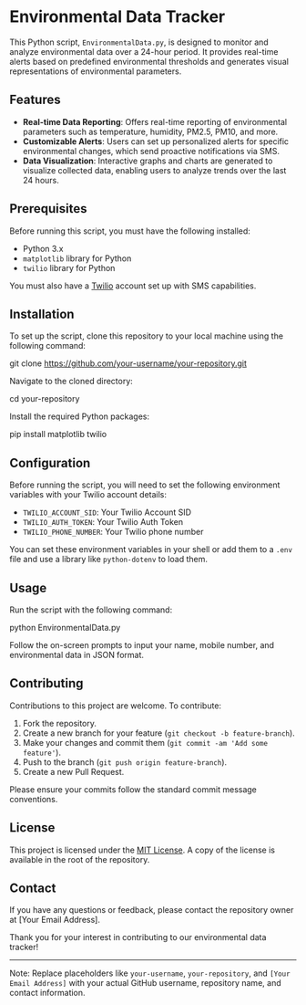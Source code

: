# Environmental Data Tracker

This Python script, `EnvironmentalData.py`, is designed to monitor and analyze environmental data over a 24-hour period. It provides real-time alerts based on predefined environmental thresholds and generates visual representations of environmental parameters.

## Features

- **Real-time Data Reporting**: Offers real-time reporting of environmental parameters such as temperature, humidity, PM2.5, PM10, and more.
- **Customizable Alerts**: Users can set up personalized alerts for specific environmental changes, which send proactive notifications via SMS.
- **Data Visualization**: Interactive graphs and charts are generated to visualize collected data, enabling users to analyze trends over the last 24 hours.

## Prerequisites

Before running this script, you must have the following installed:
- Python 3.x
- `matplotlib` library for Python
- `twilio` library for Python

You must also have a [Twilio](https://www.twilio.com/) account set up with SMS capabilities.

## Installation

To set up the script, clone this repository to your local machine using the following command:

git clone https://github.com/your-username/your-repository.git


Navigate to the cloned directory:

cd your-repository


Install the required Python packages:

pip install matplotlib twilio


## Configuration

Before running the script, you will need to set the following environment variables with your Twilio account details:

- `TWILIO_ACCOUNT_SID`: Your Twilio Account SID
- `TWILIO_AUTH_TOKEN`: Your Twilio Auth Token
- `TWILIO_PHONE_NUMBER`: Your Twilio phone number

You can set these environment variables in your shell or add them to a `.env` file and use a library like `python-dotenv` to load them.

## Usage

Run the script with the following command:

python EnvironmentalData.py


Follow the on-screen prompts to input your name, mobile number, and environmental data in JSON format.

## Contributing

Contributions to this project are welcome. To contribute:

1. Fork the repository.
2. Create a new branch for your feature (`git checkout -b feature-branch`).
3. Make your changes and commit them (`git commit -am 'Add some feature'`).
4. Push to the branch (`git push origin feature-branch`).
5. Create a new Pull Request.

Please ensure your commits follow the standard commit message conventions.

## License

This project is licensed under the [MIT License](LICENSE). A copy of the license is available in the root of the repository.

## Contact

If you have any questions or feedback, please contact the repository owner at [Your Email Address].

Thank you for your interest in contributing to our environmental data tracker!

---
Note: Replace placeholders like `your-username`, `your-repository`, and `[Your Email Address]` with your actual GitHub username, repository name, and contact information.
